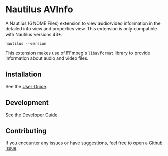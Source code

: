 # Nautilus AVInfo

A Nautilus (GNOME Files) extension to view audio/video information in the detailed info view and properties view.
This extension is only compatible with Nautilus versions 43+.

```
nautilus --version
```

This extension makes use of FFmpeg's `libavformat` library to provide information about audio and video files.

## Installation

See the [User Guide](https://ezhai.github.io/nautilus-avinfo/guide/installation).

## Development

See the [Developer Guide](https://ezhai.github.io/nautilus-avinfo/reference/getting-started).

## Contributing

If you encounter any issues or have suggestions, feel free to open a [Github issue](https://github.com/ezhai/nautilus-avinfo/issues).

